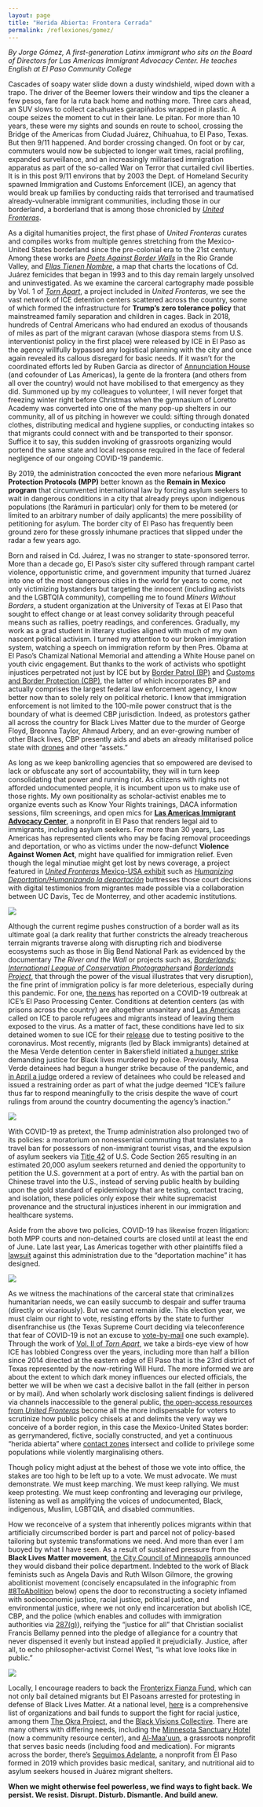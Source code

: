 ```yaml
---
layout: page
title: "Herida Abierta: Frontera Cerrada"
permalink: /reflexiones/gomez/
---
```


*By Jorge Gómez, A first-generation Latinx immigrant who sits on the Board of Directors for Las Americas Immigrant Advocacy Center. He teaches English at El Paso Community College*

Cascades of soapy water slide down a dusty windshield, wiped down with a trapo. The driver of the Beemer lowers their window and tips the cleaner a few pesos, fare for la ruta back home and nothing more. Three cars ahead, an SUV slows to collect cacahuates garapiñados wrapped in plastic. A coupe seizes the moment to cut in their lane. Le pitan. For more than 10 years, these were my sights and sounds en route to school, crossing the Bridge of the Americas from Ciudad Juárez, Chihuahua, to El Paso, Texas. But then 9/11 happened. And border crossing changed. On foot or by car, commuters would now be subjected to longer wait times, racial profiling, expanded surveillance, and an increasingly militarised immigration apparatus as part of the so-called War on Terror that curtailed civil liberties. It is in this post 9/11 environs that by 2003 the Dept. of Homeland Security spawned Immigration and Customs Enforcement (ICE), an agency that would break up families by conducting raids that terrorised and traumatised already-vulnerable immigrant communities, including those in our borderland, a borderland that is among those chronicled by [*United Fronteras*](https://unitedfronteras.github.io/).   

As a digital humanities project, the first phase of *United Fronteras* curates and compiles works from multiple genres stretching from the Mexico-United States borderland since the pre-colonial era to the 21st century. Among these works are [*Poets Against Border Walls*](https://unitedfronteras.github.io/ufexhibition_mexusa/united/obj090/) in the Rio Grande Valley, and [*Ellas Tienen Nombre*](https://unitedfronteras.github.io/ufexhibition_mexusa/united/obj044/), a map that charts the locations of Cd. Juárez femicides that began in 1993 and to this day remain largely unsolved and uninvestigated. As we examine the carceral cartography made possible by Vol. 1 of [*Torn Apart*](https://unitedfronteras.github.io/ufexhibition_mexusa/united/obj111/), a project included in *United Fronteras*, we see the vast network of ICE detention centers scattered across the country, some of which formed the infrastructure for **Trump’s zero tolerance policy** that mainstreamed family separation and children in cages. Back in 2018, hundreds of Central Americans who had endured an exodus of thousands of miles as part of the migrant caravan (whose diaspora stems from U.S. interventionist policy in the first place) were released by ICE in El Paso as the agency willfully bypassed any logistical planning with the city and once again revealed its callous disregard for basic needs. If it wasn’t for the coordinated efforts led by Ruben Garcia as director of [Annunciation House](https://annunciationhouse.org/) (and cofounder of Las Americas), la gente de la frontera (and others from all over the country) would not have mobilised to that emergency as they did. Summoned up by my colleagues to volunteer, I will never forget that freezing winter right before Christmas when the gymnasium of Loretto Academy was converted into one of the many pop-up shelters in our community, all of us pitching in however we could: sifting through donated clothes, distributing medical and hygiene supplies, or conducting intakes so that migrants could connect with and be transported to their sponsor. Suffice it to say, this sudden invoking of grassroots organizing would portend the same state and local response required in the face of federal negligence of our ongoing COVID-19 pandemic.

By 2019, the administration concocted the even more nefarious **Migrant Protection Protocols (MPP)** better known as the **Remain in Mexico program** that circumvented international law by forcing asylum seekers to wait in dangerous conditions in a city that already preys upon indigenous populations (the Rarámuri in particular) only for them to be metered (or limited to an arbitrary number of daily applicants) the mere possibility of petitioning for asylum. The border city of El Paso has frequently been ground zero for these grossly inhumane practices that slipped under the radar a few years ago.

Born and raised in Cd. Juárez, I was no stranger to state-sponsored terror. More than a decade go, El Paso’s sister city suffered through rampant cartel violence, opportunistic crime, and government impunity that turned Juárez into one of the most dangerous cities in the world for years to come, not only victimizing bystanders but targeting the innocent (including activists and the LGBTQIA community), compelling me to found *Miners Without Borders*, a student organization at the University of Texas at El Paso that sought to effect change or at least convey solidarity through peaceful means such as rallies, poetry readings, and conferences. Gradually, my work as a grad student in literary studies aligned with much of my own nascent political activism. I turned my attention to our broken immigration system, watching a speech on immigration reform by then Pres. Obama at El Paso’s Chamizal National Memorial and attending a White House panel on youth civic engagement. But thanks to the work of activists who spotlight injustices perpetrated not just by ICE but by [Border Patrol (BP)](https://www.aclu.org/press-releases/aclu-border-rights-center-comment-border-patrol-killing-undocumented-woman) and [Customs and Border Protection (CBP)](https://www.aclu.org/news/immigrants-rights/a-secret-cbp-team-is-targeting-and-detaining-innocent-travelers-were-suing/), the latter of which incorporates BP and actually comprises the largest federal law enforcement agency, I know better now than to solely rely on political rhetoric. I know that immigration enforcement is not limited to the 100-mile power construct that is the boundary of what is deemed CBP jurisdiction. Indeed, as protestors gather all across the country for Black Lives Matter due to the murder of George Floyd, Breonna Taylor, Ahmaud Arbery, and an ever-growing number of other Black lives, CBP presently aids and abets an already militarised police state with [drones](https://gizmodo.com/customs-and-border-protection-flew-a-predator-surveilla-1843758034) and other “assets.”

As long as we keep bankrolling agencies that so empowered are devised to lack or obfuscate any sort of accountability, they will in turn keep consolidating that power and running riot. As citizens with rights not afforded undocumented people, it is incumbent upon us to make use of those rights. My own positionality as scholar-activist enables me to organize events such as Know Your Rights trainings, DACA information sessions, film screenings, and open mics for [**Las Americas Immigrant Advocacy Center**](https://las-americas.org/), a nonprofit in El Paso that renders legal aid to immigrants, including asylum seekers. For more than 30 years, Las Americas has represented clients who may be facing removal proceedings and deportation, or who as victims under the now-defunct **Violence Against Women Act**, might have qualified for immigration relief. Even though the legal minutiae might get lost by news coverage, a project featured in [*United Fronteras* Mexico-USA exhibit](https://unitedfronteras.github.io/projects/) such as [*Humanizing Deportation/Humanizando la deportación*](https://unitedfronteras.github.io/ufexhibition_mexusa/united/obj059/) buttresses those court decisions with digital testimonios from migrantes made possible via a collaboration between UC Davis, Tec de Monterrey, and other academic institutions.

<a href="{{ '/img/ref1.jpg' | absolute_url }}">
  <img src="{{ '/img/ref1.jpg' | absolute_url }}"/>
</a>

Although the current regime pushes construction of a border wall as its ultimate goal (a dark reality that further constricts the already treacherous terrain migrants traverse along with disrupting rich and biodiverse ecosystems such as those in Big Bend National Park as evidenced by the documentary *The River and the Wall* or projects such as,  [*Borderlands: International League of Conservation Photographers*](https://unitedfronteras.github.io/ufexhibition_mexusa/united/obj020/)and [*Borderlands Project*](https://unitedfronteras.github.io/ufexhibition_mexusa/united/obj018/), that through the power of the visual illustrates that very disruption), the fine print of immigration policy is far more deleterious, especially during this pandemic. For one, [the news](https://kfoxtv.com/news/local/eight-detainees-at-el-paso-processing-center-in-ice-custody-test-positive-for-covid-19) has reported on a COVID-19 outbreak at ICE’s El Paso Processing Center. Conditions at detention centers (as with prisons across the country) are altogether unsanitary and [Las Americas](https://las-americas.org/) called on ICE to parole refugees and migrants instead of leaving them exposed to the virus. As a matter of fact, these conditions have led to six detained women to sue ICE for their [release](https://elpasomatters.org/2020/04/24/6-women-including-1-who-tested-positive-for-covid-19-sue-ice-to-be-released-from-el-paso-detention/) due to testing positive to the coronavirus. Most recently, migrants (led by Black immigrants) detained at the Mesa Verde detention center in Bakersfield initiated [a hunger strike](https://www.youtube.com/watch?v=QlQnjqDPkMw&feature=youtu.be) demanding justice for Black lives murdered by police. Previously, Mesa Verde detainees had begun a hunger strike because of the pandemic, and [in April a judge](https://www.aclusocal.org/en/press-releases/breaking-court-finds-likely-constitutional-violation-ices-detention-immigrants-two) ordered a review of detainees who could be released and issued a restraining order as part of what the judge deemed “ICE’s failure thus far to respond meaningfully to the crisis despite the wave of court rulings from around the country documenting the agency’s inaction.”  

<a href="{{ '/img/ref2.jpg' | absolute_url }}">
  <img src="{{ '/img/ref2.jpg' | absolute_url }}"/>
</a>

With COVID-19 as pretext, the Trump administration also prolonged two of its policies: a moratorium on nonessential commuting that translates to a travel ban for possessors of non-immigrant tourist visas, and the expulsion of asylum seekers via [Title 42](https://www.cbp.gov/newsroom/stats/cbp-enforcement-statistics/title-8-and-title-42-statistics) of U.S. Code Section 265 resulting in an estimated 20,000 asylum seekers returned and denied the opportunity to petition the U.S. government at a port of entry. As with the partial ban on Chinese travel into the U.S., instead of serving public health by building upon the gold standard of epidemiology that are testing, contact tracing, and isolation, these policies only expose their white supremacist provenance and the structural injustices inherent in our immigration and healthcare systems.      

Aside from the above two policies, COVID-19 has likewise frozen litigation: both MPP courts and non-detained courts are closed until at least the end of June. Late last year, Las Americas together with other plaintiffs filed a [lawsuit](https://www.splcenter.org/seeking-justice/case-docket/las-americas-v-trump) against this administration due to the “deportation machine” it has designed.

<a href="{{ '/img/ref3.jpg' | absolute_url }}">
  <img src="{{ '/img/ref3.jpg' | absolute_url }}"/>
</a>

As we witness the machinations of the carceral state that criminalizes humanitarian needs, we can easily succumb to despair and suffer trauma (directly or vicariously). But we cannot remain idle. This election year, we must claim our right to vote, resisting efforts by the state to further disenfranchise us (the Texas Supreme Court deciding via teleconference that fear of COVID-19 is not an excuse to [vote-by-mail](https://www.texastribune.org/2020/05/27/texas-vote-by-mail-coronavirus/) one such example). Through the work of [Vol. II of *Torn Apart*](http://xpmethod.plaintext.in/torn-apart/volume/2/), we take a birds-eye view of how ICE has lobbied Congress over the years, including more than half a billion since 2014 directed at the eastern edge of El Paso that is the 23rd district of Texas represented by the now-retiring Will Hurd. The more informed we are about the extent to which dark money influences our elected officials, the better we will be when we cast a decisive ballot in the fall (either in person or by mail). And when scholarly work disclosing salient findings is delivered via channels inaccessible to the general public, [the open-access resources from *United Fronteras*](https://unitedfronteras.github.io/projects/) become all the more indispensable for voters to scrutinize how public policy chisels at and delimits the very way we conceive of a border region, in this case the Mexico-United States border: as gerrymandered, fictive, socially constructed, and yet a continuous “herida abierta” where [contact zones](https://www.jstor.org/stable/25595469?seq=1) intersect and collide to privilege some populations while violently marginalising others.           

Though policy might adjust at the behest of those we vote into office, the stakes are too high to be left up to a vote. We must advocate. We must demonstrate. We must keep marching. We must keep rallying. We must keep protesting. We must keep confronting and leveraging our privilege, listening as well as amplifying the voices of undocumented, Black, indigenous, Muslim, LGBTQIA, and disabled communities.

How we reconceive of a system that inherently polices migrants within that artificially circumscribed border is part and parcel not of policy-based tailoring but systemic transformations we need. And more than ever I am buoyed by what I have seen. As a result of sustained pressure from the **Black Lives Matter movement**, [the City Council of Minneapolis](https://theappeal.org/minneapolis-city-council-members-announce-intent-to-disband-the-police-department-invest-in-proven-community-led-public-safety/) announced they would disband their police department. Indebted to the work of Black feminists such as Angela Davis and Ruth Wilson Gilmore, the growing abolitionist movement (concisely encapsulated in the infographic from [#8ToAbolition](https://www.8toabolition.com/) below) opens the door to reconstructing a society inflamed with socioeconomic justice, racial justice, political justice, and environmental justice, where we not only end incarceration but abolish ICE, CBP, and the police (which enables and colludes with immigration authorities via [287(g)](https://www.aclu.org/other/287g-agreements)), reifying the “justice for all” that Christian socialist Francis Bellamy penned into the pledge of allegiance for a country that never dispensed it evenly but instead applied it prejudicially. Justice, after all, to echo philosopher-activist Cornel West, “is what love looks like in public.”

<a href="{{ '/img/ref5.jpg' | absolute_url }}">
  <img src="{{ '/img/ref5.jpg' | absolute_url }}"/>
</a>

Locally, I encourage readers to back the [Fronterizx Fianza Fund](https://www.fianzafund.org/home.html), which can not only bail detained migrants but El Pasoans arrested for protesting in defense of Black Lives Matter. At a national level, [here](https://nymag.com/strategist/article/where-to-donate-for-black-lives-matter.html#bail-funds) is a comprehensive list of organizations and bail funds to support the fight for racial justice, among them [The Okra Project](https://www.theokraproject.com/), and the [Black Visions Collective](https://www.blackvisionsmn.org/). There are many others with differing needs, including the [Minnesota Sanctuary Hotel](https://www.gofundme.com/f/sanctuaryhotel) (now a community resource center), and [Al-Maa'uun](https://www.launchgood.com/campaign/stand_with_minneapolis_we_cant_breathe#!/), a grassroots nonprofit that serves basic needs (including food and medication). For migrants across the border, there’s [Seguimos Adelante](https://www.seguimosadelante.org/), a nonprofit from El Paso formed in 2019 which provides basic medical, sanitary, and nutritional aid to asylum seekers housed in Juárez migrant shelters.

**When we might otherwise feel powerless, we find ways to fight back. We persist. We resist. Disrupt. Disturb. Dismantle. And build anew.**
